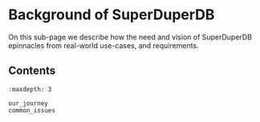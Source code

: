# Background of SuperDuperDB

On this sub-page we describe how the need and vision of SuperDuperDB epinnacles from real-world use-cases, and requirements.

## Contents

```{toctree}
:maxdepth: 3

our_journey
common_issues
```
